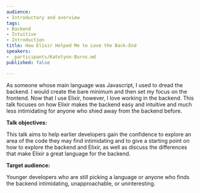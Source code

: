 ```yaml
---
audience:
- Introductory and overview
tags:
- Backend
- Intuitive
- Introduction
title: How Elixir Helped Me to Love the Back-End
speakers:
- _participants/Katelynn-Burns.md
published: false

---
```

As someone whose main language was Javascript, I used to dread the backend. I would create the bare minimum and then set my focus on the frontend. Now that I use Elixir, however, I love working in the backend. This talk focuses on how Elixir makes the backend easy and intuitive and much less intimidating for anyone who shied away from the backend before.

**Talk objectives:**

This talk aims to help earlier developers gain the confidence to explore an area of the code they may find intimidating and to give a starting point on how to explore the backend and Elixir, as well as discuss the differences that make Elixir a great language for the backend.

**Target audience:**

Younger developers who are still picking a language or anyone who finds the backend intimidating, unapproachable, or uninteresting.